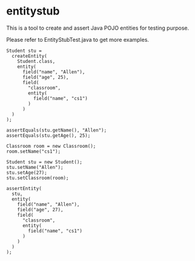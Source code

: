 # entitystub

This is a tool to create and assert Java POJO entities for testing purpose. 

Please refer to EntityStubTest.java to get more examples.


```
Student stu = 
  createEntity(
    Student.class,
    entity(
      field("name", "Allen"),
      field("age", 25),
      field(
        "classroom", 
        entity(
          field("name", "cs1")
        ) 
      )
  )
);
   
assertEquals(stu.getName(), "Allen");
assertEquals(stu.getAge(), 25);

```

```
Classroom room = new Classroom();
room.setName("cs1");

Student stu = new Student();
stu.setName("Allen");
stu.setAge(27);
stu.setClassroom(room);
    
assertEntity(
  stu, 
  entity(
    field("name", "Allen"),
    field("age", 27),
    field(
      "classroom", 
      entity(
        field("name", "cs1")
      )
    )
  )
);
   
```
